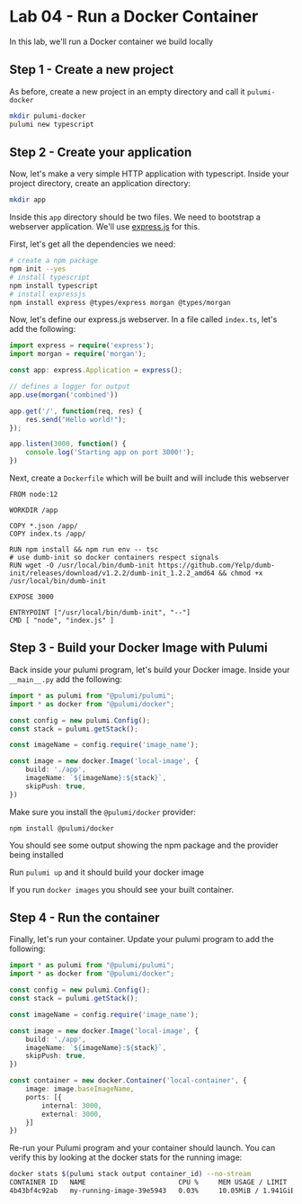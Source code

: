 # Lab 04 - Run a Docker Container

In this lab, we'll run a Docker container we build locally

## Step 1 - Create a new project

As before, create a new project in an empty directory and call it `pulumi-docker`

```bash
mkdir pulumi-docker
pulumi new typescript
```

## Step 2 - Create your application

Now, let's make a very simple HTTP application with typescript. Inside your project directory, create an application directory:

```bash
mkdir app
```

Inside this `app` directory should be two files. We need to bootstrap a webserver application. We'll use [express.js](https://expressjs.com/) for this.

First, let's get all the dependencies we need:

```bash
# create a npm package
npm init --yes
# install typescript
npm install typescript
# install expressjs
npm install express @types/express morgan @types/morgan
```

Now, let's define our express.js webserver. In a file called `index.ts`, let's add the following:

```typescript
import express = require('express');
import morgan = require('morgan');

const app: express.Application = express();

// defines a logger for output
app.use(morgan('combined'))

app.get('/', function(req, res) {
    res.send("Hello world!");
});

app.listen(3000, function() {
    console.log('Starting app on port 3000!');
})
```

Next, create a `Dockerfile` which will be built and will include this webserver

```
FROM node:12

WORKDIR /app

COPY *.json /app/
COPY index.ts /app/

RUN npm install && npm run env -- tsc
# use dumb-init so docker containers respect signals
RUN wget -O /usr/local/bin/dumb-init https://github.com/Yelp/dumb-init/releases/download/v1.2.2/dumb-init_1.2.2_amd64 && chmod +x /usr/local/bin/dumb-init

EXPOSE 3000

ENTRYPOINT ["/usr/local/bin/dumb-init", "--"]
CMD [ "node", "index.js" ]
```

## Step 3 - Build your Docker Image with Pulumi

Back inside your pulumi program, let's build your Docker image. Inside your `__main__.py` add the following:


```typescript                                                                                                                                                                                                        0.0s
import * as pulumi from "@pulumi/pulumi";
import * as docker from "@pulumi/docker";

const config = new pulumi.Config();
const stack = pulumi.getStack();

const imageName = config.require('image_name');

const image = new docker.Image('local-image', {
    build: './app',
    imageName: `${imageName}:${stack}`,
    skipPush: true,
})
```

Make sure you install the `@pulumi/docker` provider:

```
npm install @pulumi/docker
```

You should see some output showing the npm package and the provider being installed

Run `pulumi up` and it should build your docker image

If you run `docker images` you should see your built container.

## Step 4 - Run the container

Finally, let's run your container. Update your pulumi program to add the following:

```typescript
import * as pulumi from "@pulumi/pulumi";
import * as docker from "@pulumi/docker";

const config = new pulumi.Config();
const stack = pulumi.getStack();

const imageName = config.require('image_name');

const image = new docker.Image('local-image', {
    build: './app',
    imageName: `${imageName}:${stack}`,
    skipPush: true,
})

const container = new docker.Container('local-container', {
    image: image.baseImageName,
    ports: [{
        internal: 3000,
        external: 3000,
    }]
})
```

Re-run your Pulumi program and your container should launch. You can verify this by looking at the docker stats for the running image:

```bash
docker stats $(pulumi stack output container_id) --no-stream
CONTAINER ID   NAME                       CPU %     MEM USAGE / LIMIT     MEM %     NET I/O     BLOCK I/O   PIDS
4b43bf4c92ab   my-running-image-39e5943   0.03%     10.05MiB / 1.941GiB   0.51%     946B / 0B   0B / 0B     1
```



